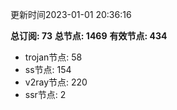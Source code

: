 更新时间2023-01-01 20:36:16

**总订阅: 73**
**总节点: 1469**
**有效节点: 434**
- trojan节点: 58
- ss节点: 154
- v2ray节点: 220
- ssr节点: 2
